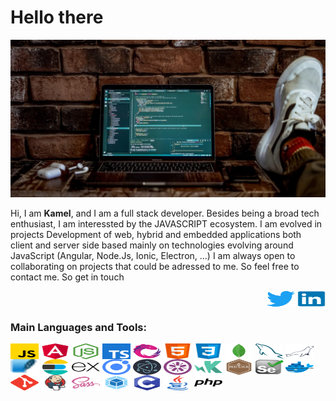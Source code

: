 # Hello there

<!-- <img src="https://github.com/kbrikh/kbrikh/blob/master/banner-1.jpg"> -->
![myBanner](https://github.com/kbrikh/kbrikh/blob/master/banner-1.jpg)


Hi, I am **Kamel**, and I am a full stack developer. Besides being a broad tech enthusiast, I am interessted by the JAVASCRIPT ecosystem. I am evolved in projects Development of web, hybrid and embedded applications both client and server side based mainly on technologies evolving around JavaScript (Angular, Node.Js, Ionic, Electron, ...)
I am always open to collaborating on projects that could be adressed to me. So feel free to contact me. So get in touch

<p align="right">
<a href="https://twitter.com/kbrikh" target="blank"><img align="center" src="https://github.com/devicons/devicon/blob/master/icons/twitter/twitter-original.svg" alt="kbrikh" height="25" width="45" /></a>
<a href="https://linkedin.com/in/kbrikh" target="blank"><img align="center" src="https://github.com/devicons/devicon/blob/master/icons/linkedin/linkedin-original.svg" alt="kbrikh" height="25" width="45" /></a>
</p>


### Main Languages and Tools:
<p align="left"> 
<img align="center" src="https://github.com/kbrikh/icons/blob/master/languages/javascript.svg" alt="javascript" width="45" height="25" title="Javascript"/> </a> 
<img align="center" src="https://github.com/kbrikh/icons/blob/master/languages/angularjs.svg" alt="angularjs" width="45" height="25" title="Angular"/> </a> 
<img align="center" src="https://github.com/kbrikh/icons/blob/master/languages/nodejs.svg" alt="nodejs" width="45" height="25" title="Node.Js"/> </a> 
<img align="center" src="https://github.com/kbrikh/icons/blob/master/languages/typescript.svg" alt="typescript" width="45" height="25" title="Typescript"/> </a>
<img align="center" src="https://github.com/kbrikh/icons/blob/master/languages/rxjs.svg" alt="RxJs" width="45" height="25" title="RxJs"/> </a>
<img align="center" src="https://github.com/kbrikh/icons/blob/master/languages/html.svg" alt="html5" width="45" height="25" title="Html"/> </a>
<img align="center" src="https://github.com/kbrikh/icons/blob/master/languages/css.svg" alt="css3" width="45" height="25" title="CSS"/> </a>
<img align="center" src="https://github.com/kbrikh/icons/blob/master/languages/mongodb.svg" alt="mongodb" width="45" height="25" title="MongoDb"/>
<img align="center" src="https://github.com/kbrikh/icons/blob/master/languages/mysql.svg" alt="mysql" width="45" height="25" title="MySql"/>
<img align="center" src="https://github.com/kbrikh/icons/blob/master/languages/mariadb.svg" alt="mariadb" width="45" height="25" title="MariaDb"/>
<img align="center" src="https://github.com/kbrikh/icons/blob/master/languages/sqlite.svg" alt="sqlite" width="45" height="25" title="SqLite"/>
<img align="center" src="https://github.com/kbrikh/icons/blob/master/languages/elasticsearch.svg" alt="elasticsearch" width="45" height="25" title="Elasticsearch"/>
<img align="center" src="https://github.com/kbrikh/icons/blob/master/languages/express.svg" alt="express" width="45" height="25" title="ExpressJs"/>
<img align="center" src="https://github.com/kbrikh/icons/blob/master/languages/ionic.svg" alt="ionic" width="45" height="25" title="Ionic"/>
<img align="center" src="https://github.com/kbrikh/icons/blob/master/languages/electron.svg" alt="electron" width="45" height="25" title="Electron"/>
<img align="center" src="https://github.com/kbrikh/icons/blob/master/languages/jasmine.svg" alt="jasmine" width="45" height="25" title="Jasmine"/>
<img align="center" src="https://github.com/kbrikh/icons/blob/master/languages/karma.svg" alt="karma" width="45" height="25" title="Karma"/>
<img align="center" src="https://github.com/kbrikh/icons/blob/master/languages/mocha.svg" alt="mocha" width="45" height="25" title="Mocha.Js"/>
<img align="center" src="https://github.com/kbrikh/icons/blob/master/languages/selenium.svg" alt="selenium" width="45" height="25" title="Selenium"/>
<img align="center" src="https://github.com/kbrikh/icons/blob/master/languages/docker.svg" alt="docker" width="45" height="25" title="Docker"/> 
<img align="center" src="https://github.com/kbrikh/icons/blob/master/languages/git.svg" alt="git" width="45" height="25" title="Git"/> 
<img align="center" src="https://github.com/kbrikh/icons/blob/master/languages/jenkins.svg" alt="jenkins" width="45" height="25" title="Jenkins"/> 
<img align="center" src="https://github.com/kbrikh/icons/blob/master/languages/sass.svg" alt="sass" width="45" height="25" title="Sass"/> 
<img align="center" src="https://github.com/kbrikh/icons/blob/master/languages/webpack.svg" alt="webpack" width="45" height="25" title="Webpack"/> 
<img align="center" src="https://github.com/kbrikh/icons/blob/master/languages/c.svg" alt="c" width="45" height="25" title="C"/> 
<img align="center" src="https://github.com/kbrikh/icons/blob/master/languages/java.svg" alt="java" width="45" height="25" title="Java"/> 
<img align="center" src="https://github.com/kbrikh/icons/blob/master/languages/php.svg" alt="php" width="45" height="25" title="PHP"/> 
</p>


